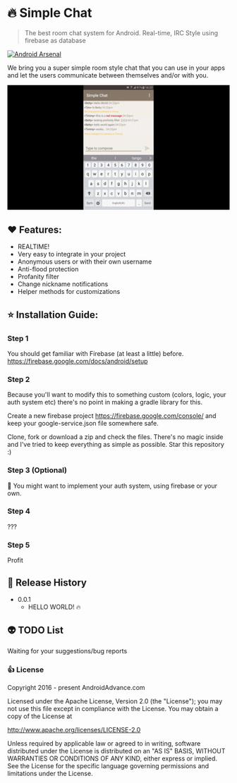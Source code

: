 #  :fire: Simple Chat
> The best room chat system for Android. Real-time, IRC Style using firebase as database

[![Android Arsenal](https://img.shields.io/badge/Android%20Arsenal-SimpleChat-green.svg?style=true)](https://android-arsenal.com/details/3/4206)

We bring you a super simple room style chat that you can use in your apps and let the users communicate between themselves and/or with you.

![alt text](https://github.com/AndreiD/SimpleChat/blob/master/simple_chat_gif.gif "How the app looks 1")

## :heart: Features:

* REALTIME! 
* Very easy to integrate in your project 
* Anonymous users or with their own username 
* Anti-flood protection 
* Profanity filter 
* Change nickname notifications 
* Helper methods for customizations  

## :star: Installation Guide:

### Step 1
You should get familiar with Firebase (at least a little) before.
https://firebase.google.com/docs/android/setup

### Step 2
Because you'll want to modify this to something custom (colors, logic, your auth system etc) there's no point in making a gradle library for this. 

Create a new firebase project https://firebase.google.com/console/ and keep your google-service.json file somewhere safe.


Clone, fork or download a zip and check the files. 
There's no magic inside and I've tried to keep everything as simple as possible.
Star this repository :)

### Step 3 (Optional) 
:cop: You might want to implement your auth system, using firebase or your own.

### Step 4 
???

### Step 5
Profit

## :speech_balloon: Release History

* 0.0.1
    * HELLO WORLD! :fire:

## :alien: TODO List
Waiting for your suggestions/bug reports

### :+1: License 

Copyright 2016 - present AndroidAdvance.com

Licensed under the Apache License, Version 2.0 (the "License");
you may not use this file except in compliance with the License.
You may obtain a copy of the License at

   http://www.apache.org/licenses/LICENSE-2.0

Unless required by applicable law or agreed to in writing, software
distributed under the License is distributed on an "AS IS" BASIS,
WITHOUT WARRANTIES OR CONDITIONS OF ANY KIND, either express or implied.
See the License for the specific language governing permissions and
limitations under the License.
